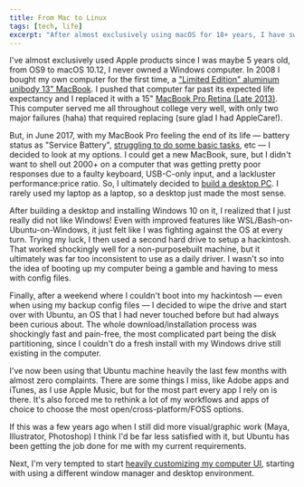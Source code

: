 ```yaml
---
title: From Mac to Linux
tags: [tech, life]
excerpt: "After almost exclusively using macOS for 18+ years, I have switched to Linux"
---
```


I've almost exclusively used Apple products since I was maybe 5 years old, from OS9 to macOS 10.12, I never owned a Windows computer. In 2008 I bought my own computer for the first time, a ["Limited Edition" aluminum unibody 13" MacBook](https://en.wikipedia.org/wiki/MacBook#2nd_generation:_Aluminum_Unibody). I pushed that computer far past its expected life expectancy and I replaced it with a 15" [MacBook Pro Retina (Late 2013)](https://en.wikipedia.org/wiki/MacBook_Pro#Third_generation). This computer served me all throughout college very well, with only two major failures (haha) that required replacing (sure glad I had AppleCare!).

But, in June 2017, with my MacBook Pro feeling the end of its life — battery status as "Service Battery", [struggling to do some basic tasks](https://twitter.com/nathanwentworth), etc — I decided to look at my options. I could get a new MacBook, sure, but I didn't want to shell out 2000+ on a computer that was getting pretty poor responses due to a faulty keyboard, USB-C-only input, and a lackluster performance:price ratio. So, I ultimately decided to [build a desktop PC](/posts/setup). I rarely used my laptop as a laptop, so a desktop just made the most sense.

After building a desktop and installing Windows 10 on it, I realized that I just really did not like Windows! Even with improved features like WSL/Bash-on-Ubuntu-on-Windows, it just felt like I was fighting against the OS at every turn. Trying my luck, I then used a second hard drive to setup a hackintosh. That worked shockingly well for a non-purposebuilt machine, but it ultimately was far too inconsistent to use as a daily driver. I wasn't so into the idea of booting up my computer being a gamble and having to mess with config files.

Finally, after a weekend where I couldn't boot into my hackintosh — even when using my backup config files — I decided to wipe the drive and start over with Ubuntu, an OS that I had never touched before but had always been curious about. The whole download/installation process was shockingly fast and pain-free, the most complicated part being the disk partitioning, since I couldn't do a fresh install with my Windows drive still existing in the computer.

I've now been using that Ubuntu machine heavily the last few months with almost zero complaints. There are some things I miss, like Adobe apps and iTunes, as I use Apple Music, but for the most part every app I rely on is there. It's also forced me to rethink a lot of my workflows and apps of choice to choose the most open/cross-platform/FOSS options.

If this was a few years ago when I still did more visual/graphic work (Maya, Illustrator, Photoshop) I think I'd be far less satisfied with it, but Ubuntu has been getting the job done for me with my current requirements.

Next, I'm very tempted to start [heavily customizing my computer UI](https://www.reddit.com/r/unixporn/), starting with using a different window manager and desktop environment.